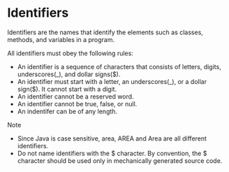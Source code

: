 # Identifiers

Identifiers are the names that identify the elements such as classes, methods, and variables in a program.

All identifiers must obey the following rules:

- An identifier is a sequence of characters that consists of letters, digits, underscores(_), and dollar signs($).
- An identifier must start with a letter, an underscores(_), or a dollar sign($). It cannot start with a digit.
- An identifier cannot be a reserved word.
- An identifier cannot be true, false, or null.
- An indentifer can be of any length.

Note

- Since Java is case sensitive, area, AREA and Area are all different identifiers.
- Do not name identifiers with the $ character. By convention, the $ character should be used only in mechanically generated source code.